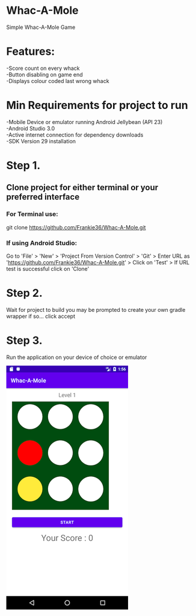 # Whac-A-Mole
Simple Whac-A-Mole Game

# Features:
-Score count on every whack <br>
-Button disabling on game end <br>
-Displays colour coded last wrong whack <br>

# Min Requirements for project to run
-Mobile Device or emulator running Android Jellybean (API 23)<br>
-Android Studio 3.0<br>
-Active internet connection for dependency downloads<br>
-SDK Version 29 installation<br>

# Step 1.
## Clone project for either terminal or your preferred interface
### For Terminal use:
git clone https://github.com/Frankie36/Whac-A-Mole.git

### If using Android Studio:
Go to 'File' > 'New' > 'Project From Version Control' > 
'Git' > Enter URL as 'https://github.com/Frankie36/Whac-A-Mole.git' > Click on 'Test' >  If URL test is successful click on 'Clone'

# Step 2.
Wait for project to build you may be prompted to create your own gradle wrapper if so... click accept

# Step 3.
Run the application on your device of choice or emulator


![alt text](https://github.com/Frankie36/Whac-A-Mole/blob/main/screenshots/whack-a-mole.png)
